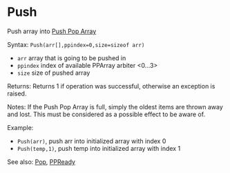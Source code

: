# Push

Push array into [Push Pop Array](/push-pop-arrays.md)

Syntax: `Push(arr[],ppindex=0,size=sizeof arr)`

* `arr` array that is going to be pushed in 
* `ppindex` index of available PPArray arbiter &lt;0...3&gt;
* `size` size of pushed array 

Returns: Returns 1 if operation was successful, otherwise an exception is raised.

Notes: If the Push Pop Array is full, simply the oldest items are thrown away and lost. This must be considered as a possible effect to be aware of.

Example:

* `Push(arr)`, push arr into initialized array with index 0 
* `Push(temp,1)`, push temp into initialized array with index 1 

See also: [Pop](/api-native-functions/pop.md), [PPReady](/api-native-functions/ppready.md)

